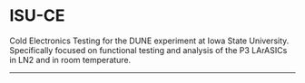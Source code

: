 # ISU-CE
Cold Electronics Testing for the DUNE experiment at Iowa State University. Specifically focused on functional testing and analysis of the P3 LArASICs in LN2 and in room temperature.

_____

